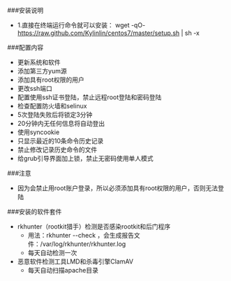 ###安装说明
+ 1.直接在终端运行命令就可以安装： wget -qO- https://raw.github.com/Kylinlin/centos7/master/setup.sh | sh -x 

###配置内容
+ 更新系统和软件
+ 添加第三方yum源
+ 添加具有root权限的用户
+ 更改ssh端口
+ 配置使用ssh证书登陆，禁止远程root登陆和密码登陆
+ 检查配置防火墙和selinux
+ 5次登陆失败后将锁定3分钟
+ 20分钟内无任何信息将自动登出
+ 使用syncookie
+ 只显示最近的10条命令历史记录
+ 禁止修改记录历史命令的文件
+ 给grub引导界面加上锁，禁止无密码使用单人模式


###注意
+ 因为会禁止用root账户登录，所以必须添加具有root权限的用户，否则无法登陆

###安装的软件套件
+ rkhunter（rootkit猎手）检测是否感染rootkit和后门程序
  + 用法：rkhunter --check ，会生成报告文件：/var/log/rkhunter/rkhunter.log
  + 每天自动检测一次
+ 恶意软件检测工具LMD和杀毒引擎ClamAV
  + 每天自动扫描apache目录
